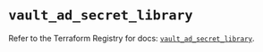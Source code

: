 # `vault_ad_secret_library`

Refer to the Terraform Registry for docs: [`vault_ad_secret_library`](https://registry.terraform.io/providers/hashicorp/vault/4.4.0/docs/resources/ad_secret_library).
